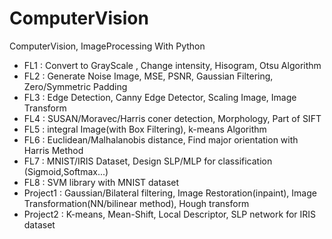 # ComputerVision
ComputerVision, ImageProcessing With Python

- FL1 : Convert to GrayScale , Change intensity, Hisogram, Otsu Algorithm
- FL2 : Generate Noise Image, MSE, PSNR, Gaussian Filtering, Zero/Symmetric Padding
- FL3 : Edge Detection, Canny Edge Detector, Scaling Image, Image Transform
- FL4 : SUSAN/Moravec/Harris coner detection, Morphology, Part of SIFT
- FL5 : integral Image(with Box Filtering), k-means Algorithm 
- FL6 : Euclidean/Malhalanobis distance, Find major orientation with Harris Method
- FL7 : MNIST/IRIS Dataset, Design SLP/MLP for classification (Sigmoid,Softmax...) 
- FL8 : SVM library with MNIST dataset
- Project1 : Gaussian/Bilateral filtering, Image Restoration(inpaint), Image Transformation(NN/bilinear method), Hough transform
- Project2 : K-means, Mean-Shift, Local Descriptor, SLP network for IRIS dataset
